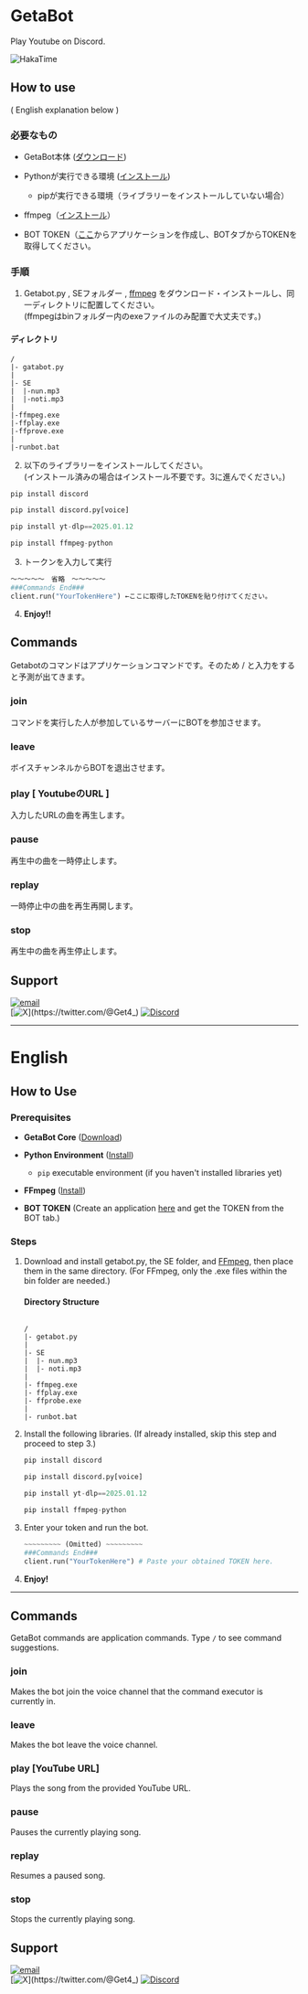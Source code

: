 # GetaBot

Play Youtube on Discord.

![HakaTime](https://hackatime-badge.hackclub.com/U091PJDHHQV/DiscordBot
)

## How to use 
( English explanation below )

### 必要なもの

- GetaBot本体 ([ダウンロード](https://www.python.org/downloads/))

- Pythonが実行できる環境 ([インストール](https://www.python.org/downloads/))
  - pipが実行できる環境（ライブラリーをインストールしていない場合）

- ffmpeg（[インストール](https://github.com/BtbN/FFmpeg-Builds/releases/tag/latest)）

- BOT TOKEN（[ここ](https://discord.com/developers/applications)からアプリケーションを作成し、BOTタブからTOKENを取得してください。

### 手順

1. Getabot.py , SEフォルダー , [ffmpeg](https://github.com/BtbN/FFmpeg-Builds/releases/tag/latest) をダウンロード・インストールし、同一ディレクトリに配置してください。  
(ffmpegはbinフォルダー内のexeファイルのみ配置で大丈夫です。)  

#### ディレクトリ

```
/
|- gatabot.py
|
|- SE 
|  |-nun.mp3
|  |-noti.mp3
|
|-ffmpeg.exe
|-ffplay.exe
|-ffprove.exe
|
|-runbot.bat
```

2. 以下のライブラリーをインストールしてください。  
(インストール済みの場合はインストール不要です。3に進んでください。)

```python
pip install discord
```

```python
pip install discord.py[voice]
```

```python
pip install yt-dlp==2025.01.12
```

```python
pip install ffmpeg-python
```  

3. トークンを入力して実行

```Python
～～～～～　省略　～～～～～
###Commands End###
client.run("YourTokenHere") ←ここに取得したTOKENを貼り付けてください。
```

4. **Enjoy!!**

## Commands

Getabotのコマンドはアプリケーションコマンドです。そのため / と入力をすると予測が出てきます。

### join

コマンドを実行した人が参加しているサーバーにBOTを参加させます。

### leave

ボイスチャンネルからBOTを退出させます。

### play [ YoutubeのURL ]

入力したURLの曲を再生します。

### pause

再生中の曲を一時停止します。

### replay

一時停止中の曲を再生再開します。

### stop
再生中の曲を再生停止します。  

## Support

[![email](https://img.shields.io/badge/mail@gtnk.xyz-272727?style=flat&logo=maildotru&logoColor=fff&labelColor=%234285F4&color=383838&link=https%3A%2F%2FGetan9.com%2FWeb%2F)](mailto:mail@gtnk.xyz)  
[![X](https://img.shields.io/badge/%40Get4__-272727?style=flat&logo=X&logoColor=fff&labelColor=060708&color=383838&link=https%3A%2F%2Fx.com%2FGet4_)](https://twitter.com/@Get4_)
[![Discord](https://img.shields.io/badge/get4__-272727?style=flat&logo=Discord&logoColor=fff&labelColor=%235865F2&color=383838)](https://discord.com/app/)

---

# English

## How to Use

### Prerequisites

  * **GetaBot Core** ([Download](https://www.python.org/downloads/))
  
  * **Python Environment** ([Install](https://www.python.org/downloads/))
  
      * `pip` executable environment (if you haven't installed libraries yet)
  
  * **FFmpeg** ([Install](https://github.com/BtbN/FFmpeg-Builds/releases/tag/latest))
  
  * **BOT TOKEN** (Create an application [here](https://discord.com/developers/applications) and get the TOKEN from the BOT tab.)

### Steps

1.  Download and install getabot.py, the SE folder, and [FFmpeg](https://github.com/BtbN/FFmpeg-Builds/releases/tag/latest), then place them in the same directory.
    (For FFmpeg, only the .exe files within the bin folder are needed.)

    #### Directory Structure

    ```

    /
    |- getabot.py
    |
    |- SE
    |  |- nun.mp3
    |  |- noti.mp3
    |
    |- ffmpeg.exe
    |- ffplay.exe
    |- ffprobe.exe
    |
    |- runbot.bat
    
    ```

2.  Install the following libraries.
    (If already installed, skip this step and proceed to step 3.)

    ```python
    pip install discord
    ```

    ```python
    pip install discord.py[voice]
    ```

    ```python
    pip install yt-dlp==2025.01.12
    ```

    ```python
    pip install ffmpeg-python
    ```

3.  Enter your token and run the bot.

    ```python
    ~~~~~~~~~ (Omitted) ~~~~~~~~~
    ###Commands End###
    client.run("YourTokenHere") # Paste your obtained TOKEN here.
    ```

4.  **Enjoy!**

-----

## Commands

GetaBot commands are application commands. Type `/` to see command suggestions.

### join

Makes the bot join the voice channel that the command executor is currently in.

### leave

Makes the bot leave the voice channel.

### play [YouTube URL]

Plays the song from the provided YouTube URL.

### pause

Pauses the currently playing song.

### replay

Resumes a paused song.

### stop

Stops the currently playing song.

## Support

[![email](https://img.shields.io/badge/mail@gtnk.xyz-272727?style=flat&logo=maildotru&logoColor=fff&labelColor=%234285F4&color=383838&link=https%3A%2F%2FGetan9.com%2FWeb%2F)](mailto:mail@gtnk.xyz)  
[![X](https://img.shields.io/badge/%40Get4__-272727?style=flat&logo=X&logoColor=fff&labelColor=060708&color=383838&link=https%3A%2F%2Fx.com%2FGet4_)](https://twitter.com/@Get4_)
[![Discord](https://img.shields.io/badge/get4__-272727?style=flat&logo=Discord&logoColor=fff&labelColor=%235865F2&color=383838)](https://discord.com/app/)